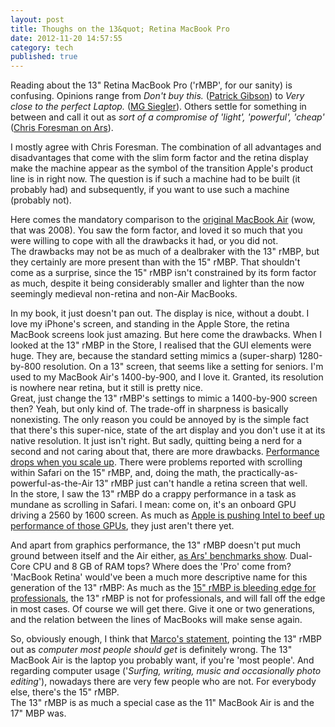 ```yaml
---
layout: post
title: Thoughs on the 13&quot; Retina MacBook Pro
date: 2012-11-20 14:57:55
category: tech
published: true
---
```


Reading about the 13" Retina MacBook Pro ('rMBP', for our sanity) is confusing. Opinions range from *Don't buy this.* ([Patrick Gibson](http://patrickbgibson.tumblr.com/post/35140489041/the-retina-macbook-pro-13)) to *Very close to the perfect Laptop.* ([MG Siegler](http://techcrunch.com/2012/11/17/13-inch-macbook-pro-review/)). Others settle for something in between and call it out as *sort of a compromise of 'light', 'powerful', 'cheap'* ([Chris Foresman on Ars](http://arstechnica.com/apple/2012/11/13-retina-macbook-pro-review-more-pixels-less-value/)).

I mostly agree with Chris Foresman. The combination of all advantages and disadvantages that come with the slim form factor and the retina display make the machine appear as the symbol of the transition Apple's product line is in right now. The question is if such a machine had to be built (it probably had) and subsequently, if you want to use such a machine (probably not).

Here comes the mandatory comparison to the [original MacBook Air](http://www.youtube.com/watch?v=pbFdYTTWgnM) (wow, that was 2008). You saw the form factor, and loved it so much that you were willing to cope with all the drawbacks it had, or you did not.  
The drawbacks may not be as much of a dealbraker with the 13" rMBP, but they certainly are more present than with the 15" rMBP. That shouldn't come as a surprise, since the 15" rMBP isn't constrained by its form factor as much, despite it being considerably smaller and lighter than the now seemingly medieval non-retina and non-Air MacBooks.

In my book, it just doesn't pan out. The display is nice, without a doubt. I love my iPhone's screen, and standing in the Apple Store, the retina MacBook screens look just amazing. But here come the drawbacks. When I looked at the 13" rMBP in the Store, I realised that the GUI elements were huge. They are, because the standard setting mimics a (super-sharp) 1280-by-800 resolution. On a 13" screen, that seems like a setting for seniors. I'm used to my MacBook Air's 1400-by-900, and I love it. Granted, its resolution is nowhere near retina, but it still is pretty nice.  
Great, just change the 13" rMBP's settings to mimic a 1400-by-900 screen then? Yeah, but only kind of. The trade-off in sharpness is basically nonexisting. The only reason you could be annoyed by is the simple fact that there's this super-nice, state of the art display and you don't use it at its native resolution. It just isn't right. But sadly, quitting being a nerd for a second and not caring about that, there are more drawbacks. [Performance drops when you scale up](http://www.theverge.com/2012/11/1/3585082/13-inch-macbook-pro-with-retina-display-review). There were problems reported with scrolling within Safari on the 15" rMBP, and, doing the math, the practically-as-powerful-as-the-Air 13" rMBP just can't handle a retina screen that well.  
In the store, I saw the 13" rMBP do a crappy performance in a task as mundane as scrolling in Safari. I mean: come on, it's an onboard GPU driving a 2560 by 1600 screen. As much as [Apple is pushing Intel to beef up performance of those GPUs](http://www.anandtech.com/show/6023/the-nextgen-macbook-pro-with-retina-display-review/8), they just aren't there yet.

And apart from graphics performance, the 13" rMBP doesn't put much ground between itself and the Air either, [as Ars' benchmarks show](http://arstechnica.com/apple/2012/11/13-retina-macbook-pro-review-more-pixels-less-value/2/). Dual-Core CPU and 8 GB of RAM tops? Where does the 'Pro' come from? 'MacBook Retina' would've been a much more descriptive name for this generation of the 13" rMBP: As much as the [15" rMBP is bleeding edge for professionals](http://blog.timmschoof.com/2012/06/22/pro-air/), the 13" rMBP is not for professionals, and will fall off the edge in most cases. Of course we will get there. Give it one or two generations, and the relation between the lines of MacBooks will make sense again.

So, obviously enough, I think that [Marco's statement](http://www.marco.org/2012/10/23/assorted-event-thoughts), pointing the 13" rMBP out as *computer most people should get* is definitely wrong. The 13" MacBook Air is the laptop you probably want, if you're 'most people'. And regarding computer usage ('*Surfing, writing, music and occasionally photo editing*'), nowadays there are very few people who are not. For everybody else, there's the 15" rMBP.  
The 13" rMBP is as much a special case as the 11" MacBook Air is and the 17" MBP was.